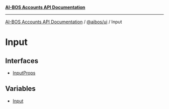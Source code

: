 [**AI-BOS Accounts API Documentation**](../../../README.md)

***

[AI-BOS Accounts API Documentation](../../../README.md) / [@aibos/ui](../README.md) / Input

# Input

## Interfaces

- [InputProps](interfaces/InputProps.md)

## Variables

- [Input](variables/Input.md)
